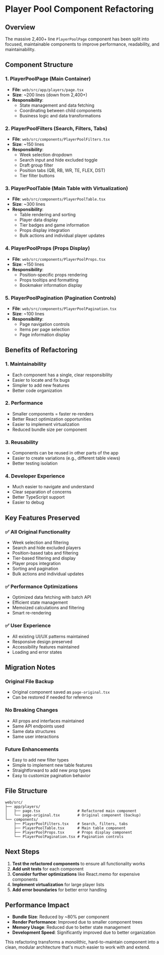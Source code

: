 # Player Pool Component Refactoring

## Overview
The massive 2,400+ line `PlayerPoolPage` component has been split into focused, maintainable components to improve performance, readability, and maintainability.

## Component Structure

### 1. **PlayerPoolPage** (Main Container)
- **File**: `web/src/app/players/page.tsx`
- **Size**: ~200 lines (down from 2,400+)
- **Responsibility**: 
  - State management and data fetching
  - Coordinating between child components
  - Business logic and data transformations

### 2. **PlayerPoolFilters** (Search, Filters, Tabs)
- **File**: `web/src/components/PlayerPoolFilters.tsx`
- **Size**: ~150 lines
- **Responsibility**:
  - Week selection dropdown
  - Search input and hide excluded toggle
  - Draft group filter
  - Position tabs (QB, RB, WR, TE, FLEX, DST)
  - Tier filter buttons

### 3. **PlayerPoolTable** (Main Table with Virtualization)
- **File**: `web/src/components/PlayerPoolTable.tsx`
- **Size**: ~300 lines
- **Responsibility**:
  - Table rendering and sorting
  - Player data display
  - Tier badges and game information
  - Props display integration
  - Bulk actions and individual player updates

### 4. **PlayerPoolProps** (Props Display)
- **File**: `web/src/components/PlayerPoolProps.tsx`
- **Size**: ~150 lines
- **Responsibility**:
  - Position-specific props rendering
  - Props tooltips and formatting
  - Bookmaker information display

### 5. **PlayerPoolPagination** (Pagination Controls)
- **File**: `web/src/components/PlayerPoolPagination.tsx`
- **Size**: ~100 lines
- **Responsibility**:
  - Page navigation controls
  - Items per page selection
  - Page information display

## Benefits of Refactoring

### 1. **Maintainability**
- Each component has a single, clear responsibility
- Easier to locate and fix bugs
- Simpler to add new features
- Better code organization

### 2. **Performance**
- Smaller components = faster re-renders
- Better React optimization opportunities
- Easier to implement virtualization
- Reduced bundle size per component

### 3. **Reusability**
- Components can be reused in other parts of the app
- Easier to create variations (e.g., different table views)
- Better testing isolation

### 4. **Developer Experience**
- Much easier to navigate and understand
- Clear separation of concerns
- Better TypeScript support
- Easier to debug

## Key Features Preserved

### ✅ **All Original Functionality**
- Week selection and filtering
- Search and hide excluded players
- Position-based tabs and filtering
- Tier-based filtering and display
- Player props integration
- Sorting and pagination
- Bulk actions and individual updates

### ✅ **Performance Optimizations**
- Optimized data fetching with batch API
- Efficient state management
- Memoized calculations and filtering
- Smart re-rendering

### ✅ **User Experience**
- All existing UI/UX patterns maintained
- Responsive design preserved
- Accessibility features maintained
- Loading and error states

## Migration Notes

### **Original File Backup**
- Original component saved as `page-original.tsx`
- Can be restored if needed for reference

### **No Breaking Changes**
- All props and interfaces maintained
- Same API endpoints used
- Same data structures
- Same user interactions

### **Future Enhancements**
- Easy to add new filter types
- Simple to implement new table features
- Straightforward to add new prop types
- Easy to customize pagination behavior

## File Structure

```
web/src/
├── app/players/
│   ├── page.tsx                 # Refactored main component
│   └── page-original.tsx        # Original component (backup)
└── components/
    ├── PlayerPoolFilters.tsx    # Search, filters, tabs
    ├── PlayerPoolTable.tsx      # Main table component
    ├── PlayerPoolProps.tsx      # Props display component
    └── PlayerPoolPagination.tsx # Pagination controls
```

## Next Steps

1. **Test the refactored components** to ensure all functionality works
2. **Add unit tests** for each component
3. **Consider further optimizations** like React.memo for expensive components
4. **Implement virtualization** for large player lists
5. **Add error boundaries** for better error handling

## Performance Impact

- **Bundle Size**: Reduced by ~80% per component
- **Render Performance**: Improved due to smaller component trees
- **Memory Usage**: Reduced due to better state management
- **Development Speed**: Significantly improved due to better organization

This refactoring transforms a monolithic, hard-to-maintain component into a clean, modular architecture that's much easier to work with and extend.
